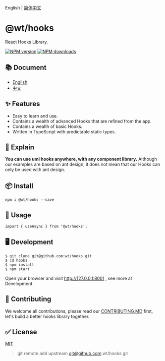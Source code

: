 English | [简体中文](./README_zh-CN.md)

# @wt/hooks

React Hooks Library.

[![NPM version][image-1]][1] [![NPM downloads][image-2]][2]

## 📚 Document

* [English](https://hooks.umijs.org/)
* [中文](https://hooks.umijs.org/zh-cn/)

## ✨ Features

* Easy to learn and use.
* Contains a wealth of advanced Hooks that are refined from the app.
* Contains a wealth of basic Hooks.
* Written in TypeScript with predictable static types.

## 📣 Explain

**You can use umi hooks anywhere, with any component library.**
Although our examples are based on ant design, it does not mean that our Hooks can only be used with ant design.

## 📦 Install

```
npm i @wt/hooks --save
```

## 🔨 Usage

```
import { useAsync } from '@wt/hooks';
```

## 🖥 Development

```
$ git clone git@github.com:wt/hooks.git
$ cd hooks
$ npm install
$ npm start
```
Open your browser and visit http://127.0.0.1:8001 , see more at Development.

## 🤝 Contributing

We welcome all contributions, please read our [CONTRIBUTING.MD](https://github.com/wt/hooks/blob/master/CONTRIBUTING.MD) first, let's build a better hooks library together.

## ✅ License

[MIT](https://github.com/umijs/umi/blob/master/LICENSE)


[1]:	https://www.npmjs.com/package/@wt/hooks
[2]:	https://npmjs.org/package/@wt/hooks

[image-1]:	https://img.shields.io/npm/v/@wt/hooks.svg?style=flat
[image-2]:	https://img.shields.io/npm/dm/@wt/hooks.svg?style=flat

> git remote add upstream git@github.com:wt/hooks.git